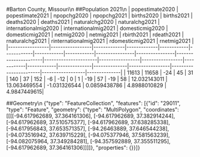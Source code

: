 #Barton County, Missouri\n
##Population 2021\n
| popestimate2020 | popestimate2021 | npopchg2020 | npopchg2021 | births2020 | births2021 | deaths2020 | deaths2021 | naturalchg2020 | naturalchg2021 | internationalmig2020 | internationalmig2021 | domesticmig2020 | domesticmig2021 | netmig2020 | netmig2021 |  rbirth2021  |  rdeath2021  | rnaturalchg2021 | rinternationalmig2021 | rdomesticmig2021 | rnetmig2021  |
|-----------------|-----------------|-------------|-------------|------------|------------|------------|------------|----------------|----------------|----------------------|----------------------|-----------------|-----------------|------------|------------|--------------|--------------|-----------------|-----------------------|------------------|--------------|
| 11613           | 11658           | -24         | 45          | 31         | 140        | 37         | 152        | -6             | -12            | 0                    | 1                    | -19             | 57              | -19        | 58         | 12.032143011 | 13.063469554 | -1.031326544    | 0.0859438786          | 4.8988010829     | 4.9847449615|

##Geometry\n
{"type": "FeatureCollection", "features": [{"id": "29011", "type": "Feature", "geometry": {"type": "MultiPolygon", "coordinates": [[[[-94.617962689, 37.364161306], [-94.617962689, 37.382914244], [-94.617962689, 37.510575377], [-94.617962689, 37.638285338], [-94.617956843, 37.653571357], [-94.26463889, 37.646544238], [-94.073516942, 37.639715229], [-94.075377946, 37.581563239], [-94.082075964, 37.349284281], [-94.357592889, 37.355511295], [-94.617962689, 37.364161306]]]]}, "properties": {}}]}
